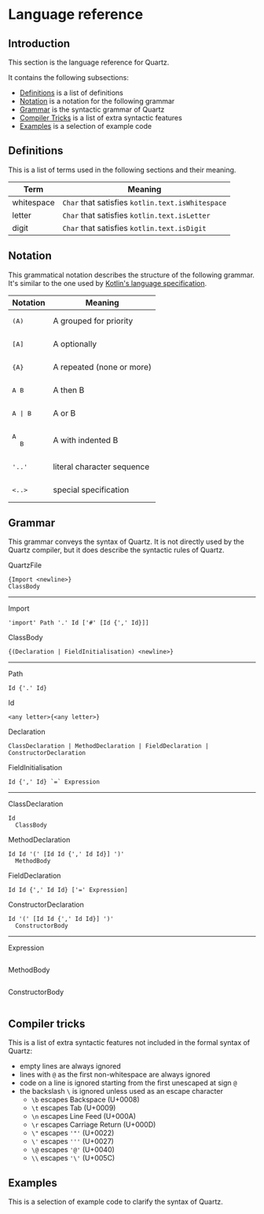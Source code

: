 # Language reference
## Introduction
This section is the language reference for Quartz.

It contains the following subsections:
* [Definitions](#definitions) is a list of definitions
* [Notation](#notation) is a notation for the following grammar
* [Grammar](#grammar) is the syntactic grammar of Quartz
* [Compiler Tricks](#compiler-tricks) is a list of extra syntactic features
* [Examples](#examples) is a selection of example code

## Definitions
This is a list of terms used in the following sections and their meaning.

| Term       | Meaning                                          |
|------------|--------------------------------------------------|
| whitespace | `Char` that satisfies `kotlin.text.isWhitespace` | 
| letter     | `Char` that satisfies `kotlin.text.isLetter`     |
| digit      | `Char` that satisfies `kotlin.text.isDigit`      |

## Notation
This grammatical notation describes the structure of the following grammar.
It's similar to the one used by [Kotlin's language specification](https://kotlinlang.org/spec/syntax-and-grammar.html#notation).

| Notation                 | Meaning                    |
|--------------------------|----------------------------|
| <pre>(A)                 | A grouped for priority     |
| <pre>\[A\]               | A optionally               |
| <pre>{A}                 | A repeated (none or more)  |
| <pre>A B                 | A then B                   |
| <pre>A \| B              | A or B                     |
| <pre>A<br/>&nbsp;&nbsp;B | A with indented B          |
| <pre>'..'                | literal character sequence |
| <pre><..>                | special specification      |

## Grammar
This grammar conveys the syntax of Quartz.
It is not directly used by the Quartz compiler, but it does describe the syntactic rules of Quartz.

QuartzFile
```
{Import <newline>}
ClassBody
```
---
Import
```
'import' Path '.' Id ['#' [Id {',' Id}]]
```
ClassBody
```
{(Declaration | FieldInitialisation) <newline>}
```
---
Path
```
Id {'.' Id}
```
Id
```
<any letter>{<any letter>}
```
Declaration
```
ClassDeclaration | MethodDeclaration | FieldDeclaration | ConstructorDeclaration
```
FieldInitialisation
```
Id {',' Id} `=` Expression
```
---
ClassDeclaration
```
Id
  ClassBody
```
MethodDeclaration
```
Id Id '(' [Id Id {',' Id Id}] ')'
  MethodBody
```
FieldDeclaration
```
Id Id {',' Id Id} ['=' Expression]
```
ConstructorDeclaration
```
Id '(' [Id Id {',' Id Id}] ')'
  ConstructorBody
```
---
Expression
```
```
MethodBody
```
```
ConstructorBody
```
```

## Compiler tricks
This is a list of extra syntactic features not included in the formal syntax of Quartz:
* empty lines are always ignored
* lines with `@` as the first non-whitespace are always ignored
* code on a line is ignored starting from the first unescaped at sign `@`
* the backslash `\` is ignored unless used as an escape character
    * `\b` escapes Backspace (U+0008)
    * `\t` escapes Tab (U+0009)
    * `\n` escapes Line Feed (U+000A)
    * `\r` escapes Carriage Return (U+000D)
    * `\"` escapes `'"'` (U+0022)
    * `\'` escapes `'''` (U+0027)
    * `\@` escapes `'@'` (U+0040)
    * `\\` escapes `'\'` (U+005C)

## Examples
This is a selection of example code to clarify the syntax of Quartz.
